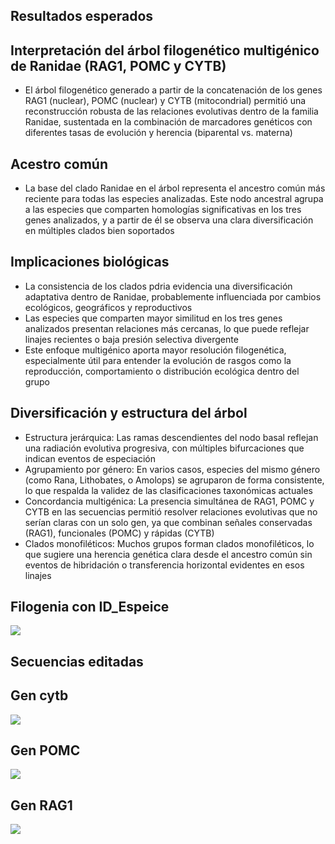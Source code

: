 ## Resultados esperados
## Interpretación del árbol filogenético multigénico de Ranidae (RAG1, POMC y CYTB)
* El árbol filogenético generado a partir de la concatenación de los genes RAG1 (nuclear), POMC (nuclear) y CYTB (mitocondrial) permitió una reconstrucción robusta de las relaciones evolutivas dentro de la familia Ranidae, sustentada en la combinación de marcadores genéticos con diferentes tasas de evolución y herencia (biparental vs. materna)

## Acestro común
* La base del clado Ranidae en el árbol representa el ancestro común más reciente para todas las especies analizadas. Este nodo ancestral agrupa a las especies que comparten homologías significativas en los tres genes analizados, y a partir de él se observa una clara diversificación en múltiples clados bien soportados

## Implicaciones biológicas
* La consistencia de los clados pdria evidencia una diversificación adaptativa dentro de Ranidae, probablemente influenciada por cambios ecológicos, geográficos y reproductivos
* Las especies que comparten mayor similitud en los tres genes analizados presentan relaciones más cercanas, lo que puede reflejar linajes recientes o baja presión selectiva divergente
* Este enfoque multigénico aporta mayor resolución filogenética, especialmente útil para entender la evolución de rasgos como la reproducción, comportamiento o distribución ecológica dentro del grupo

## Diversificación y estructura del árbol
* Estructura jerárquica: Las ramas descendientes del nodo basal reflejan una radiación evolutiva progresiva, con múltiples bifurcaciones que indican eventos de especiación
* Agrupamiento por género: En varios casos, especies del mismo género (como Rana, Lithobates, o Amolops) se agruparon de forma consistente, lo que respalda la validez de las clasificaciones taxonómicas actuales
* Concordancia multigénica: La presencia simultánea de RAG1, POMC y CYTB en las secuencias permitió resolver relaciones evolutivas que no serían claras con un solo gen, ya que combinan señales conservadas (RAG1), funcionales (POMC) y rápidas (CYTB)
* Clados monofiléticos: Muchos grupos forman clados monofiléticos, lo que sugiere una herencia genética clara desde el ancestro común sin eventos de hibridación o transferencia horizontal evidentes en esos linajes

## Filogenia con ID_Espeice
![ ](https://i.ibb.co/Zp8nF9Z6/Ranidae-All-trees.jpg)

## Secuencias editadas
## Gen cytb
![ ](https://i.ibb.co/PGYfY2pb/Captura-de-pantalla-2025-07-13-124424.png)

## Gen POMC
![ ](https://i.ibb.co/JWDpqP8j/Captura-de-pantalla-2025-07-13-124523.png)

## Gen RAG1
![ ](https://i.ibb.co/xK35Y5Nw/Captura-de-pantalla-2025-07-13-124550.png)
